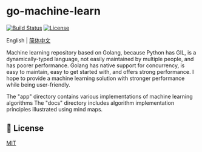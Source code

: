 # go-machine-learn

[![Build Status](https://github.com/wenjianzhang/go-admin/workflows/build/badge.svg)](https://github.com/go-admin-team/go-admin)
[![License](https://img.shields.io/github/license/mashape/apistatus.svg)](https://github.com/go-admin-team/go-admin)

English | [简体中文](https://github.com/KuanFate/go-machine-learn/blob/master/README.Zh-cn.md)

Machine learning repository based on Golang, because Python has GIL, is a dynamically-typed language, not easily
maintained by multiple people, and has poorer performance. Golang has native support for concurrency, is easy to
maintain, easy to get started with, and offers strong performance. I hope to provide a machine learning solution with
stronger performance while being user-friendly.

The "app" directory contains various implementations of machine learning algorithms
The "docs" directory includes algorithm implementation principles illustrated using mind maps.


## 🔑 License

[MIT](https://github.com/go-admin-team/go-admin/blob/master/LICENSE.md)